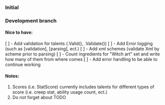 ### Initial

### Development branch


#### Nice to have:

[ ] - Add validation for talents (.Valid(), .Validate())
[ ] - Add Error logging (such as [validation], [parsing], ect.)
[ ] - Add xml schemes (validate Xml by scheme prior to parsing)
[ ] - Count ingredients for "Witch art" set and write how many of them from where comes
[ ] - Add error handling to be able to continue working


#### Notes:

1. Scores (i.e. StatScore) currently includes talents for different types of score (i.e. creep stat, ability usage count, ect.)
2. Do not forget about TODO